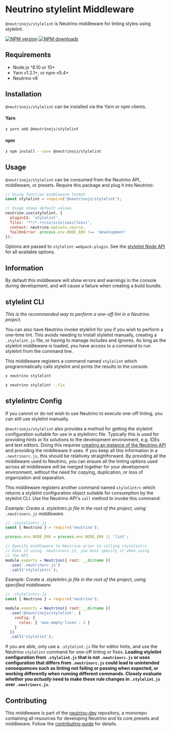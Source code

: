 # Neutrino stylelint Middleware

`@neutrinojs/stylelint` is Neutrino middleware for linting styles using stylelint.

[![NPM version][npm-image]][npm-url]
[![NPM downloads][npm-downloads]][npm-url]

## Requirements

- Node.js ^8.10 or 10+
- Yarn v1.2.1+, or npm v5.4+
- Neutrino v8

## Installation

`@neutrinojs/stylelint` can be installed via the Yarn or npm clients.

#### Yarn

```bash
❯ yarn add @neutrinojs/stylelint
```

#### npm

```bash
❯ npm install --save @neutrinojs/stylelint
```

## Usage

`@neutrinojs/stylelint` can be consumed from the Neutrino API, middleware, or presets. Require this package
and plug it into Neutrino:

```js
// Using function middleware format
const stylelint = require('@neutrinojs/stylelint');

// Usage shows default values
neutrino.use(stylelint, {
  pluginId: 'stylelint',
  files: '**/*.+(css|scss|sass|less)',
  context: neutrino.options.source,
  failOnError: process.env.NODE_ENV !== 'development'
});
```
Options are passed to `stylelint-webpack-plugin`. See the [stylelint Node API](https://stylelint.io/user-guide/node-api/#options) for all available options.

## Information

By default this middleware will show errors and warnings in the console during development, and will cause a failure when
creating a build bundle.

## stylelint CLI

_This is the recommended way to perform a one-off lint in a Neutrino project._

You can also have Neutrino invoke stylelint for you if you wish to perform a one-time lint. This avoids needing to install
stylelint manually, creating a `.stylelint.js` file, or having to manage includes and ignores. As long as the stylelint
middleware is loaded, you have access to a command to run stylelint from the command line.

This middleware registers a command named `stylelint` which programmatically calls stylelint and prints the results to
the console.

```bash
❯ neutrino stylelint
```

```bash
❯ neutrino stylelint --fix
```

## stylelintrc Config

If you cannot or do not wish to use Neutrino to execute one-off linting, you can still use stylelint manually.

`@neutrinojs/stylelint` also provides a method for getting the stylelint configuration suitable for use in a stylelintrc
file. Typically this is used for providing hints or fix solutions to the development environment, e.g. IDEs and text
editors. Doing this requires [creating an instance of the Neutrino API](https://neutrinojs.org/api/) and providing the
middleware it uses. If you keep all this information in a `.neutrinorc.js`, this should be relatively straightforward. By
providing all the middleware used to Neutrino, you can ensure all the linting options used across all middleware will be
merged together for your development environment, without the need for copying, duplication, or loss of organization and
separation.

This middleware registers another command named `stylelintrc` which returns a stylelint configuration object suitable for
consumption by the stylelint CLI. Use the Neutrino API's `call` method to invoke this command:

_Example: Create a .stylelintrc.js file in the root of the project, using `.neutrinorc.js` middleware._

```js
// .stylelintrc.js
const { Neutrino } = require('neutrino');

process.env.NODE_ENV = process.env.NODE_ENV || 'lint';

// Specify middleware to Neutrino prior to calling stylelintrc.
// Even if using .neutrinorc.js, you must specify it when using
// the API
module.exports = Neutrino({ root: __dirname })
  .use('.neutrinorc.js')
  .call('stylelintrc');
```

_Example: Create a .stylelintrc.js file in the root of the project, using specified middleware._

```js
// .stylelintrc.js
const { Neutrino } = require('neutrino');

module.exports = Neutrino({ root: __dirname })
  .use('@neutrinojs/stylelint', {
    config: {
      rules: { 'max-empty-lines': 2 }
    }
  })
  .call('stylelint');
```

If you are able, only use a `.stylelint.js` file for editor hints, and use the Neutrino `stylelint` command for one-off linting
or fixes. **Loading stylelint configuration from `.stylelint.js` that is not `.neutrinorc.js` or uses configuration that
differs from `.neutrinorc.js` could lead to unintended consequences such as linting not failing or passing when expected,
or working differently when running different commands. Closely evaluate whether you _actually_ need to make these rule
changes in `.stylelint.js` over `.neutrinorc.js`.**

## Contributing

This middleware is part of the [neutrino-dev](https://github.com/mozilla-neutrino/neutrino-dev) repository, a monorepo
containing all resources for developing Neutrino and its core presets and middleware. Follow the
[contributing guide](https://neutrinojs.org/contributing/) for details.

[npm-image]: https://img.shields.io/npm/v/@neutrinojs/stylelint.svg
[npm-downloads]: https://img.shields.io/npm/dt/@neutrinojs/stylelint.svg
[npm-url]: https://www.npmjs.com/package/@neutrinojs/stylelint
